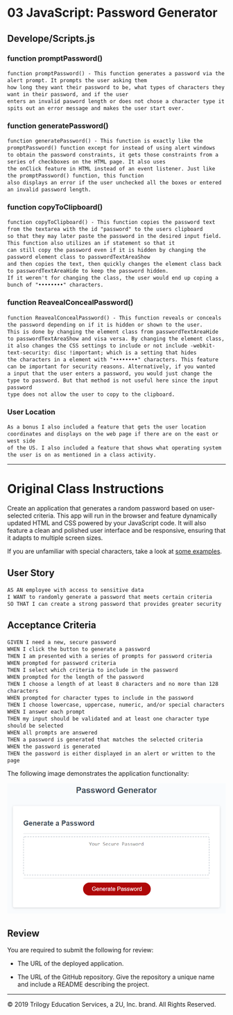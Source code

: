 # 03 JavaScript: Password Generator


## Develope/Scripts.js

### function promptPassword()
```
function promptPassword() - This function generates a password via the alert prompt. It prompts the user asking them
how long they want their password to be, what types of characters they want in their password, and if the user
enters an invalid pasword length or does not chose a character type it spits out an error message and makes the user start over.
```

### function generatePassword()
```
function generatePassword() - This function is exactly like the promptPassword() function except for instead of using alert windows
to obtain the password constraints, it gets those constraints from a series of checkboxes on the HTML page. It also uses
the onClick feature in HTML instead of an event listener. Just like the promptPassword() function, this function
also displays an error if the user unchecked all the boxes or entered an invalid password length.
```

### function copyToClipboard()
```
function copyToClipboard() - This function copies the password text from the textarea with the id "password" to the users clipboard
so that they may later paste the password in the desired input field. This function also utilizes an if statement so that it
can still copy the password even if it is hidden by changing the password element class to passwordTextAreaShow
and then copies the text, then quickly changes the element class back to passwordTextAreaHide to keep the password hidden.
If it weren't for changing the class, the user would end up coping a bunch of "••••••••" characters. 
```

### function ReavealConcealPassword()
```
function ReavealConcealPassword() - This function reveals or conceals the password depending on if it is hidden or shown to the user.
This is done by changing the element class from passwordTextAreaHide to passwordTextAreaShow and visa versa. By changing the element class,
it also changes the CSS settings to include or not include -webkit-text-security: disc !important; which is a setting that hides
the characters in a element with "••••••••" characters. This feature can be important for security reasons. Alternatively, if you wanted
a input that the user enters a password, you would just change the type to password. But that method is not useful here since the input password
type does not allow the user to copy to the clipboard.
```

### User Location
```
As a bonus I also included a feature that gets the user location coordinates and displays on the web page if there are on the east or west side
of the US. I also included a feature that shows what operating system the user is on as mentioned in a class activity.
```










-------------------------------------------------------------------------------------------------------------------------------------------------
# Original Class Instructions

Create an application that generates a random password based on user-selected criteria. This app will run in the browser and feature dynamically updated HTML and CSS powered by your JavaScript code. It will also feature a clean and polished user interface and be responsive, ensuring that it adapts to multiple screen sizes.

If you are unfamiliar with special characters, take a look at [some examples](https://www.owasp.org/index.php/Password_special_characters).

## User Story

```
AS AN employee with access to sensitive data
I WANT to randomly generate a password that meets certain criteria
SO THAT I can create a strong password that provides greater security
```

## Acceptance Criteria

```
GIVEN I need a new, secure password
WHEN I click the button to generate a password
THEN I am presented with a series of prompts for password criteria
WHEN prompted for password criteria
THEN I select which criteria to include in the password
WHEN prompted for the length of the password
THEN I choose a length of at least 8 characters and no more than 128 characters
WHEN prompted for character types to include in the password
THEN I choose lowercase, uppercase, numeric, and/or special characters
WHEN I answer each prompt
THEN my input should be validated and at least one character type should be selected
WHEN all prompts are answered
THEN a password is generated that matches the selected criteria
WHEN the password is generated
THEN the password is either displayed in an alert or written to the page
```

The following image demonstrates the application functionality:

![password generator demo](./Assets/03-javascript-homework-demo.png)

## Review

You are required to submit the following for review:

* The URL of the deployed application.

* The URL of the GitHub repository. Give the repository a unique name and include a README describing the project.

- - -
© 2019 Trilogy Education Services, a 2U, Inc. brand. All Rights Reserved.
